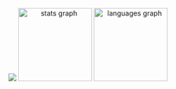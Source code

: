 <div align="center">

  <img src="https://github-profile-trophy.vercel.app/?username=Djbrown184&column=7&theme=juicyfresh&no-bg=true&no-frame=true"/>
  
  <img src="https://github-readme-stats-git-masterrstaa-rickstaa.vercel.app/api?hide_title=false&hide_rank=false&show_icons=true&include_all_commits=true&count_private=true&disable_animations=false&theme=dracula&locale=en&hide_border=false&username=Djbrown184" height="150" alt="stats graph"  />
  <img src="https://github-readme-stats-git-masterrstaa-rickstaa.vercel.app/api/top-langs?locale=en&hide_title=false&layout=compact&card_width=320&langs_count=5&theme=dracula&hide_border=false&username=Djbrown184" height="150" alt="languages graph"  />
</div>